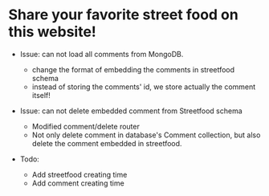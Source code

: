 # Share your favorite street food on this website!

* Issue: can not load all comments from MongoDB.
    *  change the format of embedding the comments in streetfood schema
    *  instead of storing the comments' id, we store actually the comment itself!
* Issue: can not delete embedded comment from Streetfood schema
    * Modified comment/delete router
    * Not only delete comment in database's Comment collection, but also delete the comment embedded in streetfood. 

* Todo:
    * Add streetfood creating time
    * Add comment creating time